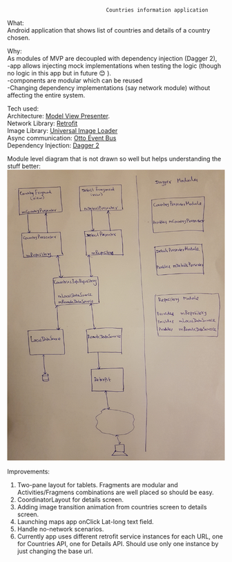                                     Countries information application


What:                                                                                                                          
Android application that shows list of countries and details of a country chosen.

Why:                                                                                                                           
As modules of MVP are decoupled with dependency injection (Dagger 2),                                                          
-app allows injecting mock implementations when testing the logic (though no logic in this app but in future :blush: ).        
-components are modular which can be reused                                                                                    
-Changing dependency implementations (say network module) without affecting the entire system.                                 

Tech used:                                                                                                                     
Architecture: [Model View Presenter](https://en.wikipedia.org/wiki/Model–view–presenter).                         
Network Library: [Retrofit](http://square.github.io/retrofit/)                                                                 
Image Library:  [Universal Image Loader](https://github.com/nostra13/Android-Universal-Image-Loader)                           
Async communication: [Otto Event Bus](http://square.github.io/otto/)                                                           
Dependency Injection: [Dagger 2](https://github.com/codepath/android_guides/wiki/Dependency-Injection-with-Dagger-2)           

Module level diagram that is not drawn so well but helps understanding the stuff better:
![alt txt](https://github.com/gurappa/Countries-Info/blob/master/Countries_mvp.jpg)




Improvements:
1. Two-pane layout for tablets. Fragments are modular and Activities/Fragmens combinations are well placed so should be easy.
2. CoordinatorLayout for details screen.
3. Adding image transition animation from countries screen to details screen.
4. Launching maps app onClick Lat-long text field.
5. Handle no-network scenarios.
6. Currently app uses different retrofit service instances for each URL, one for Countries API, one for Details API. Should use only one instance by just changing the base url.
